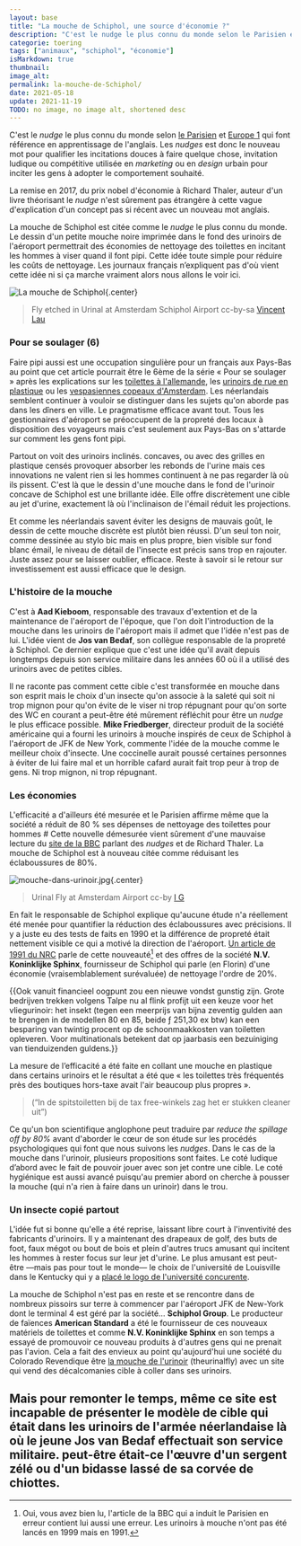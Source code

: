```yaml
---
layout: base
title: "La mouche de Schiphol, une source d'économie ?"
description: "C'est le nudge le plus connu du monde selon le Parisien et Europe 1 qui font référence en apprentissage de l'anglais. Les nudges est donc le nouveau mot pour "
categorie: toering
tags: ["animaux", "schiphol", "économie"]
isMarkdown: true
thumbnail: 
image_alt: 
permalink: la-mouche-de-Schiphol/
date: 2021-05-18
update: 2021-11-19
TODO: no image, no image alt, shortened desc
---
```


C'est le *nudge* le plus connu du monde selon [le Parisien](http://www.leparisien.fr/oise-60/des-exemples-de-nudges-qui-ont-fait-leurs-preuves-12-04-2016-5706295.php) et [Europe 1](https://www.europe1.fr/societe/nudges-ils-sont-partout-mais-a-quoi-servent-ils-3506750) qui font référence en apprentissage de l'anglais. Les *nudges* est donc le nouveau mot pour qualifier les incitations douces à faire quelque chose, invitation ludique ou compétitive utilisée en *marketing* ou en *design* urbain pour inciter les gens à adopter le comportement souhaité.

La remise en 2017, du prix nobel d'économie à Richard Thaler, auteur d'un livre théorisant le *nudge* n'est sûrement pas étrangère à cette vague d'explication d'un concept pas si récent avec un nouveau mot anglais.

La mouche de Schiphol est citée comme le *nudge* le plus connu du monde. Le dessin d'un petite mouche noire imprimée dans le fond des urinoirs de l'aéroport permettrait des économies de nettoyage des toilettes en incitant les hommes à viser quand il font pipi. Cette idée toute simple pour réduire les coûts de nettoyage. Les journaux français n’expliquent pas d'où vient cette idée ni si ça marche vraiment alors nous allons le voir ici.

![La mouche de Schiphol](.mouche-urinoir-schiphol_m.jpg){.center}
> Fly etched in Urinal at Amsterdam Schiphol Airport cc-by-sa [Vincent Lau](https://www.flickr.com/photos/viciousv/58631583/)

### Pour se soulager (6)

Faire pipi aussi est une occupation singulière pour un français aux Pays-Bas au point que cet article pourrait être le 6ème de la série « Pour se soulager » après les explications sur les [toilettes à l'allemande](/pour-se-soulager-4), les [urinoirs de rue en plastique](/pour-se-soulager-3) ou les [vespasiennes copeaux d'Amsterdam](/pour-se-soulager-2). Les néerlandais semblent continuer à vouloir se distinguer dans les sujets qu'on aborde pas dans les dîners en ville. Le pragmatisme efficace avant tout. Tous les gestionnaires d'aéroport se préoccupent de la propreté des locaux à disposition des voyageurs mais c'est seulement aux Pays-Bas on s'attarde sur comment les gens font pipi.

Partout on voit des urinoirs inclinés. concaves, ou avec des grilles en plastique censés provoquer absorber les rebonds de l'urine mais ces innovations ne valent rien si les hommes continuent à ne pas regarder là où ils pissent. C'est là que le dessin d'une mouche dans le fond de l'urinoir concave de Schiphol est une brillante idée. Elle offre discrètement une cible au jet d'urine, exactement là où l'inclinaison de l'émail réduit les projections.

Et comme les néerlandais savent éviter les designs de mauvais goût, le dessin de cette mouche discrète est plutôt bien réussi. D'un seul ton noir, comme dessinée au stylo bic mais en plus propre, bien visible sur fond blanc émail, le niveau de détail de l'insecte est précis sans trop en rajouter. Juste assez pour se laisser oublier, efficace. Reste à savoir si le retour sur investissement est aussi efficace que le design.

### L'histoire de la mouche

C'est à **Aad Kieboom**, responsable des travaux d'extention et de la maintenance de l'aéroport de l'époque, que l'on doit l'introduction de la mouche dans les urinoirs de l'aéroport mais il admet que l'idée n'est pas de lui. L'idée vient de **Jos van Bedaf**, son collègue responsable de la propreté à Schiphol. Ce dernier explique que c'est une idée qu'il avait depuis longtemps depuis son service militaire dans les années 60 où il a utilisé des urinoirs avec de petites cibles.

Il ne raconte pas comment cette cible c'est transformée en mouche dans son esprit mais le choix d'un insecte qu'on associe à la saleté qui soit ni trop mignon pour qu'on évite de le viser ni trop répugnant pour qu'on sorte des WC en courant a peut-être été mûrement réfléchit pour être un *nudge* le plus efficace possible. **Mike Friedberger**, directeur produit de la société américaine qui a fourni les urinoirs à mouche inspirés de ceux de Schiphol à l'aéroport de JFK de New York, commente l'idée de la mouche comme le meilleur choix d'insecte. Une coccinelle aurait poussé certaines personnes à éviter de lui faire mal et un horrible cafard aurait fait trop peur à trop de gens. Ni trop mignon, ni trop répugnant.

### Les économies

L'efficacité a d'ailleurs été mesurée et le Parisien affirme même que la société a réduit de 80 % ses dépenses de nettoyage des toilettes pour hommes # Cette nouvelle démesurée vient sûrement d'une mauvaise lecture du [site de la BBC](https://www.bbc.com/news/business-41549533) parlant des *nudges* et de Richard Thaler. La mouche de Schiphol est à nouveau citée comme réduisant les éclaboussures de 80%.

![mouche-dans-urinoir.jpg](.mouche-dans-urinoir_m.jpg){.center}
> Urinal Fly at Amsterdam Airport cc-by [I G](https://www.flickr.com/photos/qubodup/20933333145/)

En fait le responsable de Schiphol explique qu'aucune étude n'a réellement été menée pour quantifier la réduction des éclaboussures avec précisions. Il y a juste eu des tests de faits en 1990 et la différence de propreté était nettement visible ce qui a motivé la direction de l'aéroport. [Un article de 1991 du NRC](https://www.nrc.nl/nieuws/1991/12/16/vlieg-in-de-pot-6990663-a969231) parle de cette nouveauté[^1] et des offres de la société **N.V. Koninklijke Sphinx**, fournisseur de Schiphol qui parle (en Florin) d'une économie (vraisemblablement surévaluée) de nettoyage l'ordre de 20%.

{{Ook vanuit financieel oogpunt zou een nieuwe vondst gunstig zijn. Grote bedrijven trekken volgens Talpe nu al flink profijt uit een keuze voor het vliegurinoir: het insekt (tegen een meerprijs van bijna zeventig gulden aan te brengen in de modellen 80 en 85, beide ƒ 251,30 ex btw) kan een besparing van twintig procent op de schoonmaakkosten van toiletten opleveren. Voor multinationals betekent dat op jaarbasis een bezuiniging van tienduizenden guldens.}}

La mesure de l’efficacité a été faite en collant une mouche en plastique dans certains urinoirs et le résultat a été que « les toilettes très fréquentés près des boutiques hors-taxe avait l'air beaucoup plus propres ».

> (“In de spitstoiletten bij de tax free-winkels zag het er stukken cleaner uit”)

Ce qu'un bon scientifique anglophone peut traduire par *reduce the spillage off by 80%* avant d'aborder le cœur de son étude sur les procédés psychologiques qui font que nous suivons les *nudges*. Dans le cas de la mouche dans l'urinoir, plusieurs propositions sont faites. Le coté ludique d’abord avec le fait de pouvoir jouer avec son jet contre une cible. Le coté hygiénique est aussi avancé puisqu'au premier abord on cherche à pousser la mouche (qui n'a rien à faire dans un urinoir) dans le trou.

### Un insecte copié partout

L'idée fut si bonne qu'elle a été reprise, laissant libre court à l'inventivité des fabricants d'urinoirs. Il y a maintenant des drapeaux de golf, des buts de foot, faux mégot ou bout de bois et plein d'autres trucs amusant qui incitent les hommes à rester focus sur leur jet d'urine. Le plus amusant est peut-être —mais pas pour tout le monde— le choix de l'université de Louisville dans le Kentucky qui y a [placé le logo de l'université concurente](https://awkwardsports.wordpress.com/2012/06/05/louisville-urinals-have-kentucky-logo/).

La mouche de Schiphol n'est pas en reste et se rencontre dans de nombreux pissoirs sur terre à commencer par l'aéroport JFK de New-York dont le terminal 4 est géré par la société… **Schiphol Group**. Le producteur de faïences **American Standard** a été le fournisseur de ces nouveaux matériels de toilettes et comme  **N.V. Koninklijke Sphinx** en son temps a essayé de promouvoir ce nouveau produits à d'autres gens qui ne prenait pas l'avion. Cela a fait des envieux au point qu'aujourd'hui une société du Colorado Revendique être [la mouche de l'urinoir](https://urinalfly.com/) (theurinalfly) avec un site qui vend des décalcomanies cible à coller dans ses urinoirs.

Mais pour remonter le temps, même ce site est incapable de présenter le modèle de cible qui était dans les urinoirs de l'armée néerlandaise là où le jeune **Jos van Bedaf** effectuait son service militaire. peut-être était-ce l'œuvre d'un sergent zélé ou d'un bidasse lassé de sa corvée de chiottes.
---
[^1]: Oui, vous avez bien lu, l'article de la BBC qui a induit le Parisien en erreur contient lui aussi une erreur. Les urinoirs à mouche n'ont pas été lancés en 1999 mais en 1991.
<!-- post notes:
https://worksthatwork.com/1/urinal-fly 
https://urinalfly.com/origin-of-the-fly/
https://urinalfly.com/products/
https://smart-online-marketing.nl/nudging/succesvolle-nudging-in-de-praktijk/ 
https://www.flickr.com/photos/viciousv/58631583/
https://www.flickr.com/search/?orientation=landscape%2Csquare%2Cpanorama&media=photos&license=2%2C3%2C4%2C5%2C6%2C9&text=urinal%20amsterdam&advanced=1
--->
